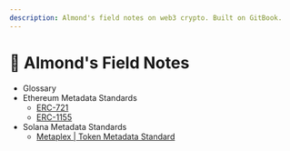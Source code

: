 ```yaml
---
description: Almond's field notes on web3 crypto. Built on GitBook.
---
```


# 🌱 Almond's Field Notes

* Glossary
* Ethereum Metadata Standards
  * [ERC-721](https://eips.ethereum.org/EIPS/eip-721)
  * [ERC-1155](https://eips.ethereum.org/EIPS/eip-1155)
* Solana Metadata Standards
  * [Metaplex | Token Metadata Standard](https://docs.metaplex.com/nft-standard)
